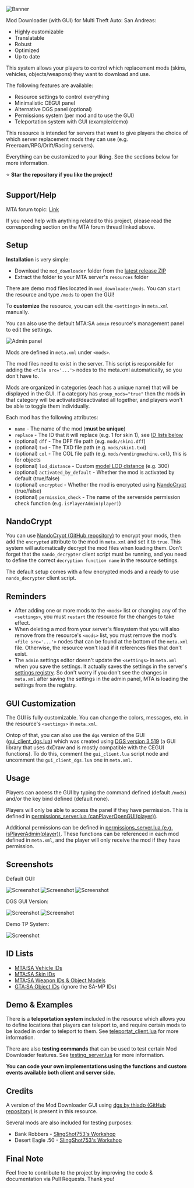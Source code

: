![Banner](/.github/images/banner.png)

Mod Downloader (with GUI) for Multi Theft Auto: San Andreas:

- Highly customizable
- Translatable
- Robust
- Optimized
- Up to date

This system allows your players to control which replacement mods (skins, vehicles, objects/weapons) they want to download and use.

The following features are available:

- Resource settings to control everything
- Minimalistic CEGUI panel
- Alternative DGS panel (optional)
- Permissions system (per mod and to use the GUI)
- Teleportation system with GUI (example/demo)

This resource is intended for servers that want to give players the choice of which server replacement mods they can use (e.g. Freeroam/RPG/Drift/Racing servers).

Everything can be customized to your liking. See the sections below for more information.

⭐ **Star the repository if you like the project!**

## Support/Help

MTA forum topic: [Link](https://forum.multitheftauto.com/topic/139565-rel-mod-downloader-with-gui/)

If you need help with anything related to this project, please read the corresponding section on the MTA forum thread linked above.

## Setup

**Installation** is very simple:

- Download the `mod_downloader` folder from the [latest release ZIP](https://github.com/Fernando-A-Rocha/mta-mod-downloader/releases/latest)
- Extract the folder to your MTA server's `resources` folder

There are demo mod files located in `mod_downloader/mods`. You can `start` the resource and type `/mods` to open the GUI!

To **customize** the resource, you can edit the `<settings>` in `meta.xml` manually.

You can also use the default MTA:SA `admin` resource's management panel to edit the settings.

![Admin panel](/.github/images/admin_settings.png)

Mods are defined in `meta.xml` under `<mods>`.

The mod files need to exist in the server. This script is responsible for adding the `<file src='...'>` nodes to the meta.xml automatically, so you don't have to.

Mods are organized in categories (each has a unique name) that will be displayed in the GUI. If a category has `group_mods="true"` then the mods in that category will be activated/deactivated all together, and players won't be able to toggle them individually.

Each mod has the following attributes:

- `name` - The name of the mod (**must be unique**)
- `replace` - The ID that it will replace (e.g. 1 for skin 1), see [ID lists below](#id-lists)
- (optional) `dff` - The DFF file path (e.g. `mods/skin1.dff`)
- (optional) `txd` - The TXD file path (e.g. `mods/skin1.txd`)
- (optional) `col` - The COL file path (e.g. `mods/vendingmachine.col`), this is for objects
- (optional) `lod_distance` - Custom [model LOD distance](https://wiki.multitheftauto.com/wiki/EngineSetModelLODDistance) (e.g. 300)
- (optional) `activated_by_default` - Whether the mod is activated by default (true/false)
- (optional) `encrypted` - Whether the mod is encrypted using [NandoCrypt](#nandocrypt) (true/false)
- (optional) `permission_check` - The name of the serverside permission check function (e.g. `isPlayerAdmin(player)`)

## NandoCrypt

You can use [NandoCrypt (GitHub repository)](https://github.com/Fernando-A-Rocha/mta-nandocrypt) to encrypt your mods, then add the `encrypted` attribute to the mod in `meta.xml` and set it to `true`. This system will automatically decrypt the mod files when loading them. Don't forget that the `nando_decrypter` client script must be running, and you need to define the correct `decryption function name` in the resource settings.

The default setup comes with a few encrypted mods and a ready to use `nando_decrypter` client script.

## Reminders

- After adding one or more mods to the `<mods>` list or changing any of the `<settings>`, you must `restart` the resource for the changes to take effect.
- When deleting a mod from your server's filesystem that you will also remove from the resource's `<mods>` list, you must remove the mod's `<file src='...'>` nodes that can be found at the bottom of the `meta.xml` file. Otherwise, the resource won't load if it references files that don't exist.
- The `admin` settings editor doesn't update the `<settings>` in `meta.xml` when you save the settings. It actually saves the settings in the server's [settings registry](https://wiki.multitheftauto.com/wiki/Settings_system). So don't worry if you don't see the changes in `meta.xml` after saving the settings in the admin panel, MTA is loading the settings from the registry.

## GUI Customization

The GUI is fully customizable. You can change the colors, messages, etc. in the resource's `<settings>` in `meta.xml`.

Ontop of that, you can also use the `dgs` version of the GUI ([gui_client_dgs.lua](/mod_downloader/main/gui_client_dgs.lua)) which was created using [DGS version 3.519](https://github.com/thisdp/dgs/releases/tag/3.519) (a GUI library that uses dxDraw and is mostly compatible with the CEGUI functions). To do this, comment the `gui_client.lua` script node and uncomment the `gui_client_dgs.lua` one in `meta.xml`.

## Usage

Players can access the GUI by typing the command defined (default `/mods`) and/or the key bind defined (default none).

Players will only be able to access the panel if they have permission. This is defined in [permissions_server.lua (canPlayerOpenGUI(player))](/mod_downloader/main/permissions_server.lua).

Additional permissions can be defined in [permissions_server.lua (e.g. isPlayerAdmin(player))](/mod_downloader/main/permissions_server.lua). These functions can be referenced in each mod defined in `meta.xml`, and the player will only receive the mod if they have permission.

## Screenshots

Default GUI:

![Screenshot](/.github/images/demo_gui.png)
![Screenshot](/.github/images/demo_toggle.png)
![Screenshot](/.github/images/demo_request.png)

DGS GUI Version:

![Screenshot](/.github/images/demo_gui_dgs.png)
![Screenshot](/.github/images/demo_request_dgs.png)

Demo TP System:

![Screenshot](/.github/images/demo_tpGUI.png)

## ID Lists

- [MTA:SA Vehicle IDs](https://wiki.multitheftauto.com/wiki/Vehicle_IDs)
- [MTA:SA Skin IDs](https://wiki.multitheftauto.com/wiki/All_Skins_Page)
- [MTA:SA Weapon IDs & Object Models](https://wiki.multitheftauto.com/wiki/Weapons)
- [GTA:SA Object IDs](https://dev.prineside.com/gtasa_samp_model_id/?devtools_locale=en) (ignore the SA-MP IDs)

## Demo & Examples

There is a **teleportation system** included in the resource which allows you to define locations that players can teleport to, and require certain mods to be loaded in order to teleport to them. See [teleportat_client.lua](/mod_downloader/main/teleport_client.lua) for more information.

There are also **testing commands** that can be used to test certain Mod Downloader features. See [testing_server.lua](/mod_downloader/main/testing_server.lua) for more information.

**You can code your own implementations using the functions and custom events available both client and server side.**

## Credits

A version of the Mod Downloader GUI using [dgs by thisdp (GitHub repository)](https://github.com/thisdp/dgs) is present in this resource.

Several mods are also included for testing purposes:

- Bank Robbers - [SlingShot753's Workshop](https://gtaforums.com/topic/917058-slingshot753s-workshop/)
- Desert Eagle .50 - [SlingShot753's Workshop](https://gtaforums.com/topic/917058-slingshot753s-workshop/)

## Final Note

Feel free to contribute to the project by improving the code & documentation via Pull Requests. Thank you!
